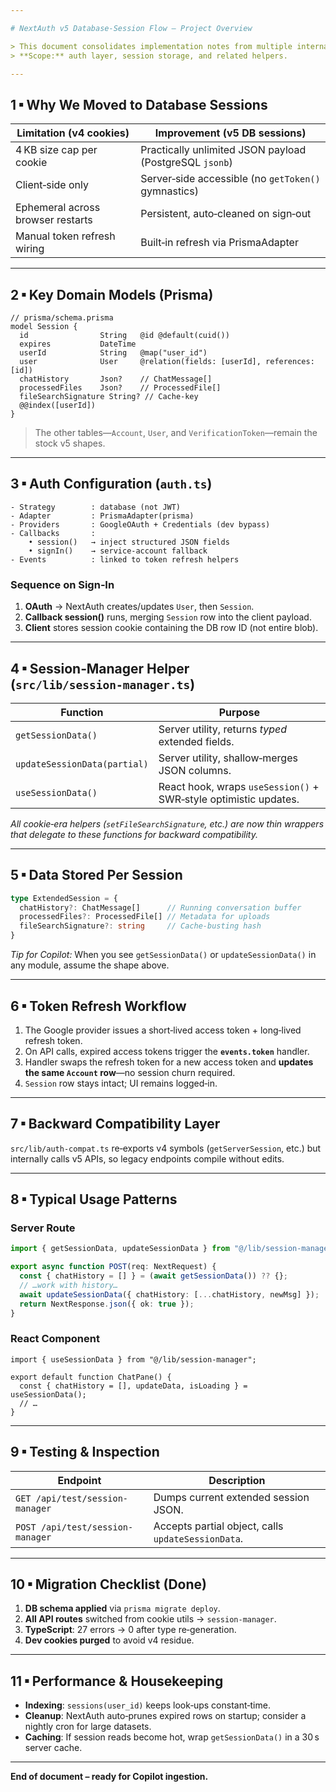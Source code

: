 ```yaml
---

# NextAuth v5 Database‑Session Flow — Project Overview

> This document consolidates implementation notes from multiple internal memos into a single, structured reference that GitHub Copilot can ingest for richer completions.
> **Scope:** auth layer, session storage, and related helpers.

---
```


## 1 ▪ Why We Moved to Database Sessions

| Limitation (v4 cookies)           | Improvement (v5 DB sessions)                            |
| --------------------------------- | ------------------------------------------------------- |
| 4 KB size cap per cookie          | Practically unlimited JSON payload (PostgreSQL `jsonb`) |
| Client‑side only                  | Server‑side accessible (no `getToken()` gymnastics)     |
| Ephemeral across browser restarts | Persistent, auto‑cleaned on sign‑out                    |
| Manual token refresh wiring       | Built‑in refresh via PrismaAdapter                      |

---

## 2 ▪ Key Domain Models (Prisma)

```prisma
// prisma/schema.prisma
model Session {
  id                String   @id @default(cuid())
  expires           DateTime
  userId            String   @map("user_id")
  user              User     @relation(fields: [userId], references: [id])
  chatHistory       Json?    // ChatMessage[]
  processedFiles    Json?    // ProcessedFile[]
  fileSearchSignature String? // Cache‑key
  @@index([userId])
}
```

> The other tables—`Account`, `User`, and `VerificationToken`—remain the stock v5 shapes.

---

## 3 ▪ Auth Configuration (`auth.ts`)

```
- Strategy        : database (not JWT)
- Adapter         : PrismaAdapter(prisma)
- Providers       : GoogleOAuth + Credentials (dev bypass)
- Callbacks       :
    • session()   → inject structured JSON fields
    • signIn()    → service‑account fallback
- Events          : linked to token refresh helpers
```

### Sequence on Sign‑In

1. **OAuth** → NextAuth creates/updates `User`, then `Session`.
2. **Callback session()** runs, merging `Session` row into the client payload.
3. **Client** stores session cookie containing the DB row ID (not entire blob).

---

## 4 ▪ Session‑Manager Helper (`src/lib/session‑manager.ts`)

| Function                     | Purpose                                                          |
| ---------------------------- | ---------------------------------------------------------------- |
| `getSessionData()`           | Server utility, returns *typed* extended fields.                 |
| `updateSessionData(partial)` | Server utility, shallow‑merges JSON columns.                     |
| `useSessionData()`           | React hook, wraps `useSession()` + SWR‑style optimistic updates. |

*All cookie‑era helpers (`setFileSearchSignature`, etc.) are now thin wrappers that delegate to these functions for backward compatibility.*

---

## 5 ▪ Data Stored Per Session

```ts
type ExtendedSession = {
  chatHistory?: ChatMessage[]      // Running conversation buffer
  processedFiles?: ProcessedFile[] // Metadata for uploads
  fileSearchSignature?: string     // Cache‑busting hash
}
```

*Tip for Copilot:* When you see `getSessionData()` or `updateSessionData()` in any module, assume the shape above.

---

## 6 ▪ Token Refresh Workflow

1. The Google provider issues a short‑lived access token + long‑lived refresh token.
2. On API calls, expired access tokens trigger the **`events.token`** handler.
3. Handler swaps the refresh token for a new access token and **updates the same `Account` row**—no session churn required.
4. `Session` row stays intact; UI remains logged‑in.

---

## 7 ▪ Backward Compatibility Layer

`src/lib/auth‑compat.ts` re‑exports v4 symbols (`getServerSession`, etc.) but internally calls v5 APIs, so legacy endpoints compile without edits.

---

## 8 ▪ Typical Usage Patterns

### Server Route

```ts
import { getSessionData, updateSessionData } from "@/lib/session-manager";

export async function POST(req: NextRequest) {
  const { chatHistory = [] } = (await getSessionData()) ?? {};
  // …work with history…
  await updateSessionData({ chatHistory: [...chatHistory, newMsg] });
  return NextResponse.json({ ok: true });
}
```

### React Component

```tsx
import { useSessionData } from "@/lib/session-manager";

export default function ChatPane() {
  const { chatHistory = [], updateData, isLoading } = useSessionData();
  // …
}
```

---

## 9 ▪ Testing & Inspection

| Endpoint                         | Description                                        |
| -------------------------------- | -------------------------------------------------- |
| `GET /api/test/session-manager`  | Dumps current extended session JSON.               |
| `POST /api/test/session-manager` | Accepts partial object, calls `updateSessionData`. |

---

## 10 ▪ Migration Checklist (Done)

1. **DB schema applied** via `prisma migrate deploy`.
2. **All API routes** switched from cookie utils → `session-manager`.
3. **TypeScript**: 27 errors → 0 after type re‑generation.
4. **Dev cookies purged** to avoid v4 residue.

---

## 11 ▪ Performance & Housekeeping

* **Indexing**: `sessions(user_id)` keeps look‑ups constant‑time.
* **Cleanup**: NextAuth auto‑prunes expired rows on startup; consider a nightly cron for large datasets.
* **Caching**: If session reads become hot, wrap `getSessionData()` in a 30 s server cache.

---

**End of document – ready for Copilot ingestion.**

